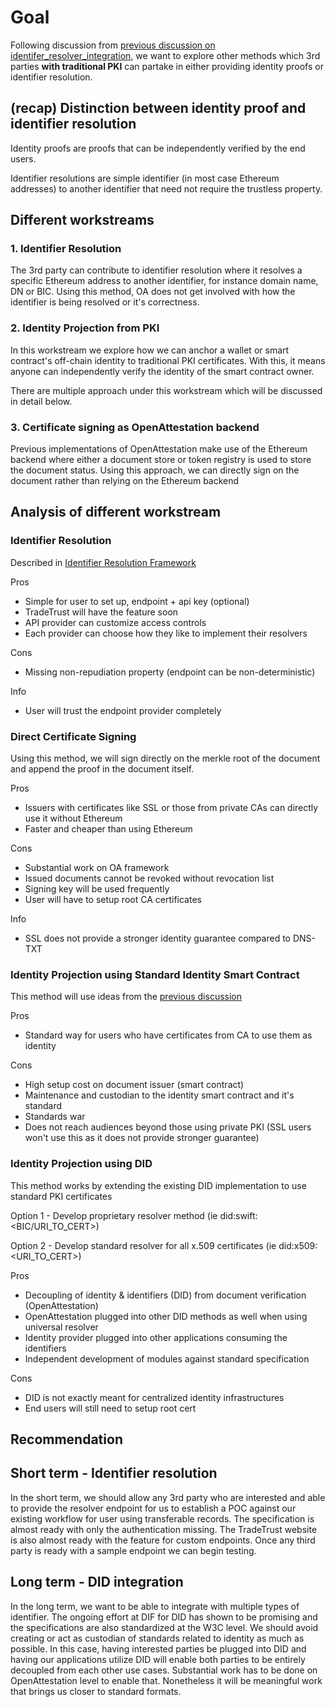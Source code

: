 # Goal

Following discussion from [previous discussion on identifer_resolver_integration](./identifier_resolver_integration.md), we want to explore other methods which 3rd parties **with traditional PKI** can partake in either providing identity proofs or identifier resolution.

## (recap) Distinction between identity proof and identifier resolution

Identity proofs are proofs that can be independently verified by the end users.

Identifier resolutions are simple identifier (in most case Ethereum addresses) to another identifier that need not require the trustless property.

## Different workstreams

### 1. Identifier Resolution

The 3rd party can contribute to identifier resolution where it resolves a specific Ethereum address to another identifier, for instance domain name, DN or BIC. Using this method, OA does not get involved with how the identifier is being resolved or it's correctness.

### 2. Identity Projection from PKI

In this workstream we explore how we can anchor a wallet or smart contract's off-chain identity to traditional PKI certificates. With this, it means anyone can independently verify the identity of the smart contract owner.

There are multiple approach under this workstream which will be discussed in detail below.

### 3. Certificate signing as OpenAttestation backend

Previous implementations of OpenAttestation make use of the Ethereum backend where either a document store or token registry is used to store the document status. Using this approach, we can directly sign on the document rather than relying on the Ethereum backend

## Analysis of different workstream

### Identifier Resolution

Described in [Identifier Resolution Framework](./identifier_resolution_framework.md)

Pros

- Simple for user to set up, endpoint + api key (optional)
- TradeTrust will have the feature soon
- API provider can customize access controls
- Each provider can choose how they like to implement their resolvers

Cons

- Missing non-repudiation property (endpoint can be non-deterministic)

Info

- User will trust the endpoint provider completely

### Direct Certificate Signing

Using this method, we will sign directly on the merkle root of the document and append the proof in the document itself.

Pros

- Issuers with certificates like SSL or those from private CAs can directly use it without Ethereum
- Faster and cheaper than using Ethereum

Cons

- Substantial work on OA framework
- Issued documents cannot be revoked without revocation list
- Signing key will be used frequently
- User will have to setup root CA certificates

Info

- SSL does not provide a stronger identity guarantee compared to DNS-TXT

### Identity Projection using Standard Identity Smart Contract

This method will use ideas from the [previous discussion](./identifier_resolver_integration.md)

Pros

- Standard way for users who have certificates from CA to use them as identity

Cons

- High setup cost on document issuer (smart contract)
- Maintenance and custodian to the identity smart contract and it's standard
- Standards war
- Does not reach audiences beyond those using private PKI (SSL users won't use this as it does not provide stronger guarantee)

### Identity Projection using DID

This method works by extending the existing DID implementation to use standard PKI certificates

Option 1 - Develop proprietary resolver method (ie did:swift:<BIC/URI_TO_CERT>)

Option 2 - Develop standard resolver for all x.509 certificates (ie did:x509:<URI_TO_CERT>)

Pros

- Decoupling of identity & identifiers (DID) from document verification (OpenAttestation)
- OpenAttestation plugged into other DID methods as well when using universal resolver
- Identity provider plugged into other applications consuming the identifiers
- Independent development of modules against standard specification

Cons

- DID is not exactly meant for centralized identity infrastructures
- End users will still need to setup root cert

## Recommendation

## Short term - Identifier resolution

In the short term, we should allow any 3rd party who are interested and able to provide the resolver endpoint for us to establish a POC against our existing workflow for user using transferable records. The specification is almost ready with only the authentication missing. The TradeTrust website is also almost ready with the feature for custom endpoints. Once any third party is ready with a sample endpoint we can begin testing.

## Long term - DID integration

In the long term, we want to be able to integrate with multiple types of identifier. The ongoing effort at DIF for DID has shown to be promising and the specifications are also standardized at the W3C level. We should avoid creating or act as custodian of standards related to identity as much as possible. In this case, having interested parties be plugged into DID and having our applications utilize DID will enable both parties to be entirely decoupled from each other use cases. Substantial work has to be done on OpenAttestation level to enable that. Nonetheless it will be meaningful work that brings us closer to standard formats.
